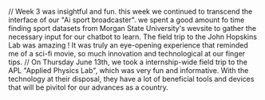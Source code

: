 // Week 3 was insightful and fun. this week we continued to transcend the interface of our "Ai sport broadcaster". we spent a good amount fo time finding sport datasets from Morgan State University's wevsite to gather the necessary input for our chatbot to learn. The field trip to the John Hopskins Lab was amazing ! It was truly an eye-opening experience that reminded me of a sci-fi movie, so much innovation and technological at our finger tips. 
// 
On Thursday June 13th, we took a internship-wide field trip to the APL "Applied Physics Lab", which was very fun and informative. With the technology at their disposal, they have a lot of beneficial tools and devices that will be pivitol for our advances as a country.
